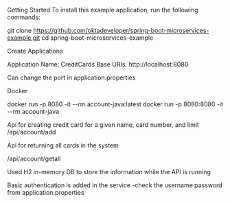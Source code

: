 
Getting Started
To install this example application, run the following commands:

git clone https://github.com/oktadeveloper/spring-boot-microservices-example.git
cd spring-boot-microservices-example


Create Applications

Application Name: CreditCards
Base URIs: http://localhost:8080

Can change the port in application.properties

Docker

docker run -p 8080 -it --rm account-java:latest
docker run -p 8080:8080 -it --rm account-java

Api for creating credit card for a given name, card number, and limit
/api/account/add

Api for returning all cards in the system

/api/account/getall

Used H2 in-memory DB to store the information while the API is running

Basic authentication is added in the service -check the username password from application.properties



